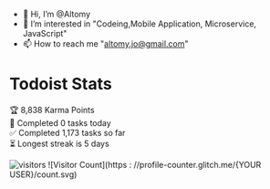 - 👋 Hi, I’m @Altomy
- 👀 I’m interested in "Codeing,Mobile Application, Microservice, JavaScript"
- 📫 How to reach me "altomy.jo@gmail.com"

# Todoist Stats

<!-- TODO-IST:START -->
🏆  8,838 Karma Points           
🌸  Completed 0 tasks today           
✅  Completed 1,173 tasks so far           
⏳  Longest streak is 5 days
<!-- TODO-IST:END -->


![visitors](https://visitor-badge.glitch.me/badge?page_id=Altomy&left_color=green&right_color=red)
![Visitor Count](https : //profile-counter.glitch.me/{YOUR USER}/count.svg)

